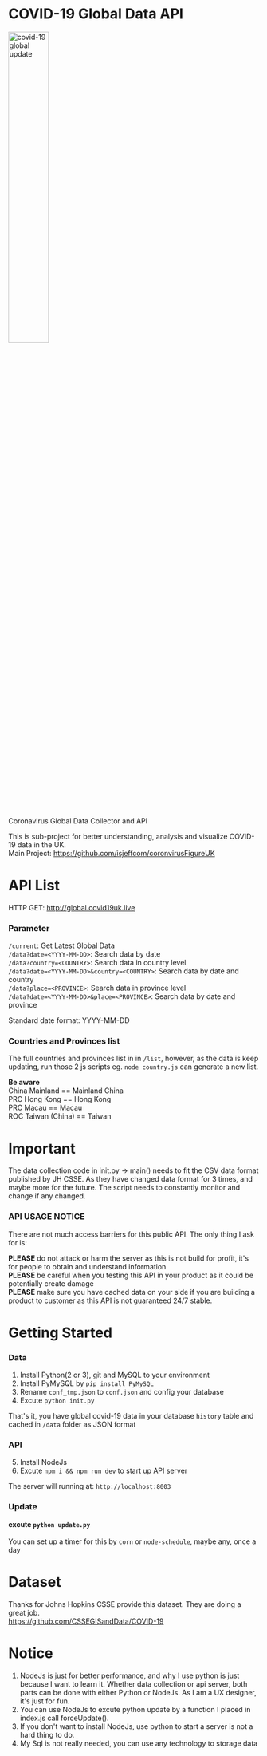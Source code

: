 # COVID-19 Global Data API

<img src="https://i.ibb.co/1Mb9Df8/covid19global.png" alt="covid-19 global update" width="40%">

Coronavirus Global Data Collector and API<br>

This is sub-project for better understanding, analysis and visualize COVID-19 data in the UK.<br>
Main Project: https://github.com/isjeffcom/coronvirusFigureUK

# API List

HTTP GET: 
http://global.covid19uk.live

### Parameter
`/current`: Get Latest Global Data <br>
`/data?date=<YYYY-MM-DD>`: Search data by date <br>
`/data?country=<COUNTRY>`: Search data in country level <br>
`/data?date=<YYYY-MM-DD>&country=<COUNTRY>`: Search data by date and country <br>
`/data?place=<PROVINCE>`: Search data in province level <br>
`/data?date=<YYYY-MM-DD>&place=<PROVINCE>`: Search data by date and province <br>

Standard date format: YYYY-MM-DD

### Countries and Provinces list
The full countries and provinces list in in `/list`, however, as the data is keep updating, run those 2 js scripts eg. `node country.js` can generate a new list. 

<b>Be aware</b><br>
China Mainland == Mainland China <br>
PRC Hong Kong == Hong Kong <br>
PRC Macau == Macau <br>
ROC Taiwan (China) == Taiwan <br>

# Important
The data collection code in init.py -> main() needs to fit the CSV data format published by JH CSSE. As they have changed data format for 3 times, and maybe more for the future. The script needs to constantly monitor and change if any changed. 

### API USAGE NOTICE
There are not much access barriers for this public API. The only thing I ask for is: <br>

<b>PLEASE</b> do not attack or harm the server as this is not build for profit, it's for people to obtain and understand information<br> 
<b>PLEASE</b> be careful when you testing this API in your product as it could be potentially create damage<br> 
<b>PLEASE</b> make sure you have cached data on your side if you are building a product to customer as this API is not guaranteed 24/7 stable.<br>

# Getting Started

### Data
1. Install Python(2 or 3), git and MySQL to your environment
2. Install PyMySQL by `pip install PyMySQL`
3. Rename `conf_tmp.json` to `conf.json` and config your database
4. Excute `python init.py`

That's it, you have global covid-19 data in your database `history` table and cached in `/data` folder as JSON format

### API
5. Install NodeJs
6. Excute `npm i && npm run dev` to start up API server

The server will running at: `http://localhost:8003`

### Update
<b>excute `python update.py`</b><br><br>
You can set up a timer for this by `corn` or `node-schedule`, maybe any, once a day

# Dataset
Thanks for Johns Hopkins CSSE provide this dataset. They are doing a great job.<br>
https://github.com/CSSEGISandData/COVID-19

# Notice
1. NodeJs is just for better performance, and why I use python is just because I want to learn it. Whether data collection or api server, both parts can be done with either Python or NodeJs. As I am a UX designer, it's just for fun.
2. You can use NodeJs to excute python update by a function I placed in index.js call forceUpdate(). 
3. If you don't want to install NodeJs, use python to start a server is not a hard thing to do.
4. My Sql is not really needed, you can use any technology to storage data
